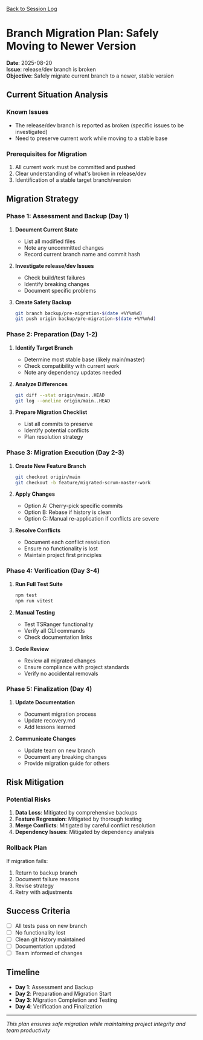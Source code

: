[Back to Session Log](./session-log.md)

# Branch Migration Plan: Safely Moving to Newer Version

**Date**: 2025-08-20  
**Issue**: release/dev branch is broken  
**Objective**: Safely migrate current branch to a newer, stable version  

## Current Situation Analysis

### Known Issues
- The release/dev branch is reported as broken (specific issues to be investigated)
- Need to preserve current work while moving to a stable base

### Prerequisites for Migration
1. All current work must be committed and pushed
2. Clear understanding of what's broken in release/dev
3. Identification of a stable target branch/version

## Migration Strategy

### Phase 1: Assessment and Backup (Day 1)
1. **Document Current State**
   - List all modified files
   - Note any uncommitted changes
   - Record current branch name and commit hash

2. **Investigate release/dev Issues**
   - Check build/test failures
   - Identify breaking changes
   - Document specific problems

3. **Create Safety Backup**
   ```bash
   git branch backup/pre-migration-$(date +%Y%m%d)
   git push origin backup/pre-migration-$(date +%Y%m%d)
   ```

### Phase 2: Preparation (Day 1-2)
1. **Identify Target Branch**
   - Determine most stable base (likely main/master)
   - Check compatibility with current work
   - Note any dependency updates needed

2. **Analyze Differences**
   ```bash
   git diff --stat origin/main..HEAD
   git log --oneline origin/main..HEAD
   ```

3. **Prepare Migration Checklist**
   - List all commits to preserve
   - Identify potential conflicts
   - Plan resolution strategy

### Phase 3: Migration Execution (Day 2-3)
1. **Create New Feature Branch**
   ```bash
   git checkout origin/main
   git checkout -b feature/migrated-scrum-master-work
   ```

2. **Apply Changes**
   - Option A: Cherry-pick specific commits
   - Option B: Rebase if history is clean
   - Option C: Manual re-application if conflicts are severe

3. **Resolve Conflicts**
   - Document each conflict resolution
   - Ensure no functionality is lost
   - Maintain project first principles

### Phase 4: Verification (Day 3-4)
1. **Run Full Test Suite**
   ```bash
   npm test
   npm run vitest
   ```

2. **Manual Testing**
   - Test TSRanger functionality
   - Verify all CLI commands
   - Check documentation links

3. **Code Review**
   - Review all migrated changes
   - Ensure compliance with project standards
   - Verify no accidental removals

### Phase 5: Finalization (Day 4)
1. **Update Documentation**
   - Document migration process
   - Update recovery.md
   - Add lessons learned

2. **Communicate Changes**
   - Update team on new branch
   - Document any breaking changes
   - Provide migration guide for others

## Risk Mitigation

### Potential Risks
1. **Data Loss**: Mitigated by comprehensive backups
2. **Feature Regression**: Mitigated by thorough testing
3. **Merge Conflicts**: Mitigated by careful conflict resolution
4. **Dependency Issues**: Mitigated by dependency analysis

### Rollback Plan
If migration fails:
1. Return to backup branch
2. Document failure reasons
3. Revise strategy
4. Retry with adjustments

## Success Criteria
- [ ] All tests pass on new branch
- [ ] No functionality lost
- [ ] Clean git history maintained
- [ ] Documentation updated
- [ ] Team informed of changes

## Timeline
- **Day 1**: Assessment and Backup
- **Day 2**: Preparation and Migration Start
- **Day 3**: Migration Completion and Testing
- **Day 4**: Verification and Finalization

---
*This plan ensures safe migration while maintaining project integrity and team productivity*